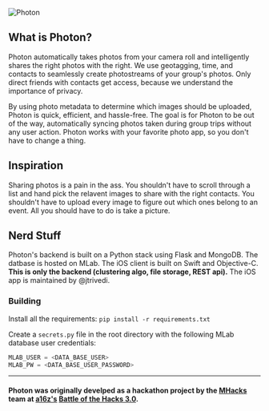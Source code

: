 ![Photon](http://i.imgur.com/iHp9j1V.png)

## What is Photon?
Photon automatically takes photos from your camera roll and intelligently shares the right photos with the right. We use geotagging, time, and contacts to seamlessly create photostreams of your group's photos. Only direct friends with contacts get access, because we understand the importance of privacy.

By using photo metadata to determine which images should be uploaded, Photon is quick, efficient, and hassle-free. The goal is for Photon to be out of the way, automatically syncing photos taken during group trips without any user action. Photon works with your favorite photo app, so you don't have to change a thing.

## Inspiration
Sharing photos is a pain in the ass. You shouldn't have to scroll through a list and hand pick the relavent images to share with the right contacts. You shouldn't have to upload every image to figure out which ones belong to an event. All you should have to do is take a picture. 

## Nerd Stuff
Photon's backend is built on a Python stack using Flask and MongoDB. The datbase is hosted on MLab. The iOS client is built on Swift and Objective-C. <b>This is only the backend (clustering algo, file storage, REST api).</b> The iOS app is maintained by @jtrivedi.

### Building
Install all the requirements: `pip install -r requirements.txt`

Create a `secrets.py` file in the root directory with the following MLab database user credentials:

```Python
MLAB_USER = <DATA_BASE_USER>
MLAB_PW = <DATA_BASE_USER_PASSWORD>
```
---
#### Photon was originally develped as a hackathon project by the [MHacks](https://github.com/mhacks) team at [a16z's](http://a16z.com/) [Battle of the Hacks 3.0](http://battleofthehacks3.devpost.com/).
